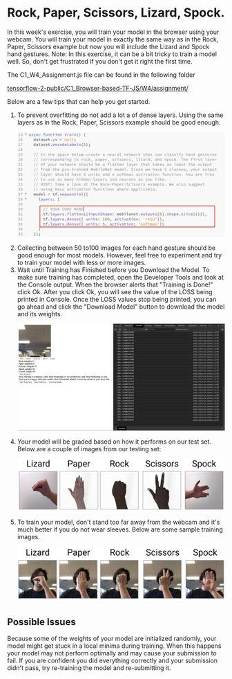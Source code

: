 # Rock, Paper, Scissors, Lizard, Spock.

In this week's exercise, you will train your model in the browser using your webcam. You will train your model in exactly the same way as in the Rock, Paper, Scissors example but now you will include the Lizard and Spock hand gestures. Note: In this exercise, it can be a bit tricky to train a model well. So, don't get frustrated if you don't get it right the first time. 

The C1_W4_Assignment.js file can be found in the following folder

[tensorflow-2-public/C1_Browser-based-TF-JS/W4/assignment/](../../../../tensorflow-2-public/C1_Browser-based-TF-JS/W4/assignment/)

Below are a few tips that can help you get started.

1. To prevent overfitting do not add a lot a of dense layers. Using the same layers as in the Rock, Paper, Scissors example should be good enough. 
    <p align="center">
        <img src="../../img/1-exercise.png" alt="exercise"> <br>
    </p>
2. Collecting between 50 to100 images for each hand gesture should be good enough for most models. However, feel free to experiment and try to train your model with less or more images. 
3. Wait until Training has Finished before you Download the Model. To make sure training has completed, open the Developer Tools and look at the Console output. When the browser alerts that "Training is Done!" click Ok. After you click Ok, you will see the value of the LOSS being printed in Console. Once the LOSS values stop being printed, you can go ahead and click the "Download Model" button to download the model and its weights.
    <p align="center">
        <img src="../../img/2-training.png" alt="training"> <br>
    </p>
4. Your model will be graded based on how it performs on our test set. Below are a couple of images from our testing set:
    <p align="center">
        <img src="../../img/3-images.png" alt="images"> <br>
    </p>
5. To train your model, don't stand too far away from the webcam and it's much better if you do not wear sleeves. Below are some sample training images.
    <p align="center">
        <img src="../../img/4-images-2.png" alt="images"> <br>
    </p>

## Possible Issues
Because some of the weights of your model are initialized randomly, your model might get stuck in a local minima during training. When this happens your model may not perform optimally and may cause your submission to fail. If you are confident you did everything  correctly and your submission didn't pass, try re-training the model and re-submitting it. 